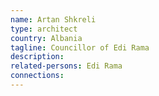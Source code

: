```yaml
---
name: Artan Shkreli
type: architect
country: Albania
tagline: Councillor of Edi Rama
description:
related-persons: Edi Rama
connections:
---
```

